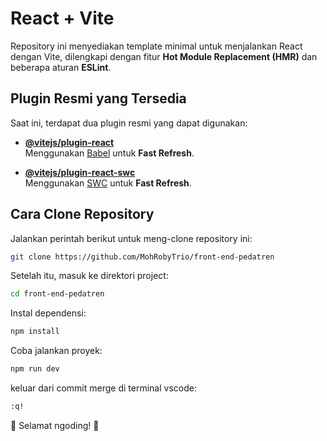 # React + Vite

Repository ini menyediakan template minimal untuk menjalankan React dengan Vite, dilengkapi dengan fitur **Hot Module Replacement (HMR)** dan beberapa aturan **ESLint**.

## Plugin Resmi yang Tersedia

Saat ini, terdapat dua plugin resmi yang dapat digunakan:

- **[@vitejs/plugin-react](https://github.com/vitejs/vite-plugin-react/blob/main/packages/plugin-react/README.md)**  
  Menggunakan [Babel](https://babeljs.io/) untuk **Fast Refresh**.
  
- **[@vitejs/plugin-react-swc](https://github.com/vitejs/vite-plugin-react-swc)**  
  Menggunakan [SWC](https://swc.rs/) untuk **Fast Refresh**.

## Cara Clone Repository

Jalankan perintah berikut untuk meng-clone repository ini:

```sh
git clone https://github.com/MohRobyTrio/front-end-pedatren
```
Setelah itu, masuk ke direktori project:
```sh
cd front-end-pedatren
```
Instal dependensi:
```sh
npm install
```
Coba jalankan proyek:
```sh
npm run dev
```

keluar dari commit merge di terminal vscode:
```sh
:q!
```

🚀 Selamat ngoding! 🎉
